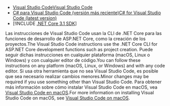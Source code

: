 * [<span data-ttu-id="858dd-101">Visual Studio Code</span><span class="sxs-lookup"><span data-stu-id="858dd-101">Visual Studio Code</span></span>](https://code.visualstudio.com/download)
* [<span data-ttu-id="858dd-102">C# para Visual Studio Code (versión más reciente)</span><span class="sxs-lookup"><span data-stu-id="858dd-102">C# for Visual Studio Code (latest version)</span></span>](https://marketplace.visualstudio.com/items?itemName=ms-dotnettools.csharp)
* [!INCLUDE [.NET Core 3.1 SDK](~/includes/3.1-SDK.md)]

<span data-ttu-id="858dd-103">Las instrucciones de Visual Studio Code usan la CLI de .NET Core para las funciones de desarrollo de ASP.NET Core, como la creación de los proyectos.</span><span class="sxs-lookup"><span data-stu-id="858dd-103">The Visual Studio Code instructions use the .NET Core CLI for ASP.NET Core development functions such as project creation.</span></span> <span data-ttu-id="858dd-104">Puede seguir dichas instrucciones en cualquier plataforma (macOS, Linux o Windows) y con cualquier editor de código.</span><span class="sxs-lookup"><span data-stu-id="858dd-104">You can follow these instructions on any platform (macOS, Linux, or Windows) and with any code editor.</span></span> <span data-ttu-id="858dd-105">Si usa otra herramienta que no sea Visual Studio Code, es posible que sea necesario realizar cambios menores.</span><span class="sxs-lookup"><span data-stu-id="858dd-105">Minor changes may be required if you use something other than Visual Studio Code.</span></span> <span data-ttu-id="858dd-106">Para obtener más información sobre cómo instalar Visual Studio Code en macOS, vea [Visual Studio Code en macOS](https://code.visualstudio.com/docs/setup/mac).</span><span class="sxs-lookup"><span data-stu-id="858dd-106">For more information on installing Visual Studio Code on macOS, see [Visual Studio Code on macOS](https://code.visualstudio.com/docs/setup/mac).</span></span>
